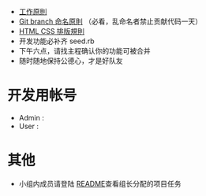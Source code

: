* [工作原則](http://redmine.growthschool.com/projects/class-02/wiki/%E5%B7%A5%E4%BD%9C%E5%8E%9F%E5%89%87)
* [Git branch 命名原則](http://redmine.growthschool.com/projects/class-02/wiki/Git_%E5%8D%94%E4%BD%9C%E6%B5%81%E7%A8%8B) （必看，乱命名者禁止贡献代码一天）
* [HTML CSS 排版規則](http://redmine.growthschool.com/projects/class-02/wiki/HTML_CSS_%E5%8D%94%E4%BD%9C%E8%A6%8F%E5%89%87)
* 开发功能必补齐 seed.rb
* 下午六点，请找主程确认你的功能可被合并
* 随时随地保持公德心，才是好队友

# 开发用帐号

* Admin :
* User :

# 其他

* 小组内成员请登陆 [README](http://redmine.growthschool.com/projects/team-2-5/issues)查看组长分配的项目任务
